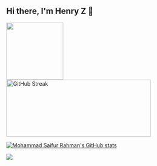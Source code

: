 ## Hi there, I'm Henry Z 👋
<p float="left">
  <img style="height: 150px" src="https://github-readme-stats.vercel.app/api?username=HenryZNNUE&hide_border=true&show_icons=true&theme=tokyonight" />
  <a href="https://git.io/streak-stats"><img style="height: 150px; width: 381px;" src="https://streak-stats.demolab.com?user=HenryZNNUE&theme=tokyonight&hide_border=true" alt="GitHub Streak" /></a>
</p>

[![Mohammad Saifur Rahman's GitHub stats](https://github-readme-stats.vercel.app/api/top-langs?username=HenryZNNUE&hide=html,scss,stylus,blade,jupyter%20notebook,python,css,shell,batchfile,dockerfile,typescript&theme=tokyonight&show_icons=true)](https://github.com/saifurrahman1193)

![](https://komarev.com/ghpvc/?username=HenryZNNUE&color=blue)

<!--
**HenryZNNUE/HenryZNNUE** is a ✨ _special_ ✨ repository because its `README.md` (this file) appears on your GitHub profile.

Here are some ideas to get you started:

- 🔭 I’m currently working on ...
- 🌱 I’m currently learning ...
- 👯 I’m looking to collaborate on ...
- 🤔 I’m looking for help with ...
- 💬 Ask me about ...
- 📫 How to reach me: ...
- 😄 Pronouns: ...
- ⚡ Fun fact: ...
-->
